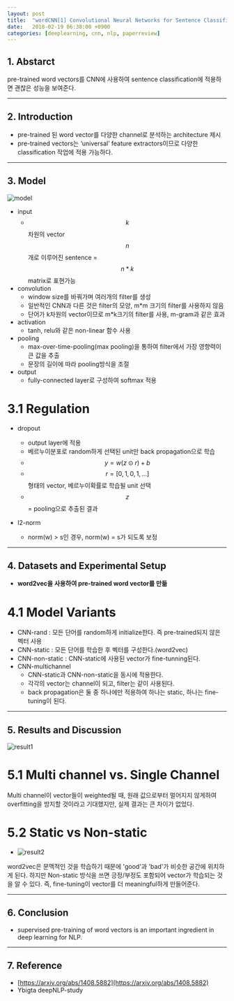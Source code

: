 ```yaml
---
layout: post
title:  "wordCNN[1] Convolutional Neural Networks for Sentence Classification(2014) - Review"
date:   2018-02-19 06:38:00 +0900
categories: [deeplearning, cnn, nlp, paperreview]
---
```


## 1. Abstarct
pre-trained word vectors를 CNN에 사용하여 sentence classification에 적용하면 괜찮은 성능을 보여준다.

-----

## 2. Introduction
- pre-trained 된 word vector를 다양한 channel로 분석하는 architecture 제시
- pre-trained vectors는 ‘universal’ feature extractors이므로 다양한 classification 작업에 적용 가능하다.

-----

## 3. Model
![model](https://files.slack.com/files-pri/T1J7SCHU7-F9C1PKQ31/a1.png?pub_secret=19799297c5)
- input 
    - $$k$$차원의 vector $$n$$개로 이루어진 sentence  = $$n*k$$ matrix로 표현가능
- convolution 
    - window size를 바꿔가며 여러개의 filter를 생성 
    - 일반적인 CNN과 다른 것은 filter의 모양, m*m 크기의 filter를 사용하지 않음
    - 단어가 k차원의 vector이므로 m*k크기의 filter를 사용, m-gram과 같은 효과
- activation 
    - tanh, relu와 같은 non-linear 함수 사용
- pooling 
    - max-over-time-pooling(max pooling)을 통하여 filter에서 가장 영향력이 큰 값을 추출
    - 문장의 길이에 따라 pooling방식을 조절
- output 
    - fully-connected layer로 구성하여 softmax 적용

# 3.1 Regulation
- dropout
    - output layer에 적용 
    - 베르누이분포로 random하게 선택된 unit만 back propagation으로 학습
    - $$y = w( z \odot r ) + b$$
    - $$r = [0,1,0,1, ...]$$ 형태의 vector, 베르누이확률로 학습될 unit 선택
    - $$z$$ = pooling으로 추출된 결과

- l2-norm
    - norm(w) > s인 경우, norm(w) = s가 되도록 보정
    
 -----   

## 4. Datasets and Experimental Setup
- **word2vec을 사용하여 pre-trained word vector를 만듦**


# 4.1 Model Variants
- CNN-rand : 모든 단어를 random하게 initialize한다. 즉 pre-trained되지 않은 벡터 사용
- CNN-static : 모든 단어를 학습한 후 벡터를 구성한다.(word2vec)
- CNN-non-static : CNN-static에 사용된 vector가 fine-tunning된다.
- CNN-multichannel 
    - CNN-static과 CNN-non-static을 동시에 적용한다. 
    - 각각의 vector는 channel이 되고, filter는 같이 사용된다.
    - back propagation은 둘 중 하나에만 적용하여 하나는 static, 하나는 fine-tuning이 된다. 

-----

## 5. Results and Discussion
![result1](https://files.slack.com/files-pri/T1J7SCHU7-F9B3SGLMB/e1.png?pub_secret=f7f36dc250)

# 5.1 Multi channel vs. Single Channel
Multi channel이 vector들이 weighted될 때, 원래 값으로부터 멀어지지 않게하여 overfitting을 방지할 것이라고 기대했지만, 실제 결과는 큰 차이가 없었다.

# 5.2 Static vs Non-static 
- ![result2](https://files.slack.com/files-pri/T1J7SCHU7-F9AAKDDC0/e2.png?pub_secret=dcf51e8902)

word2vec은 문맥적인 것을 학습하기 때문에 'good'과 'bad'가 비슷한 공간에 위치하게 된다. 하지만 Non-static 방식을 쓰면 긍정/부정도 포함되어 vector가 학습되는 것을 알 수 있다. 즉, fine-tuning이 vector를 더 meaningful하게 만들어준다.

-----

## 6. Conclusion
- supervised pre-training of word vectors is an important ingredient in deep learning for NLP. 

-----

## 7. Reference
- [https://arxiv.org/abs/1408.5882](https://arxiv.org/abs/1408.5882)
- Ybigta deepNLP-study
